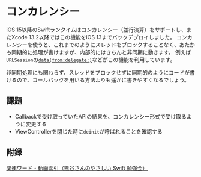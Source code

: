 # コンカレンシー

iOS 15以降のSwiftランタイムはコンカレンシー（並行演算）をサポートし、またXcode 13.2以降ではこの機能をiOS 13までバックデプロイしました。
コンカレンシーを使うと、これまでのようにスレッドをブロックすることなく、あたかも同期的に処理が書けますが、内部的にはきちんと非同期に動きます。
例えば`URLSession`の[`data(from:delegate:)`](https://developer.apple.com/documentation/foundation/urlsession/3767353-data)などがこの機能を利用しています。

非同期処理にも関わらず、スレッドをブロックせずに同期的のようにコードが書けるので、コールバックを用いる方法よりも遥かに書きやすくなるでしょう。

## 課題
- Callbackで受け取っていたAPIの結果を、コンカレンシー形式で受け取るように変更する
- ViewControllerを閉じた時に`deinit`が呼ばれることを確認する

## 附録
[関連ワード・動画索引（熊谷さんのやさしい Swift 勉強会）](https://yumemi.notion.site/edb4d0bc62dd4a13b59f7415240bb460)
